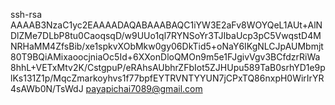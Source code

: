 ssh-rsa AAAAB3NzaC1yc2EAAAADAQABAAABAQC1iYW3E2aFv8WOYQeL1AUt+AlNDlZMe7DLbP8tu0CaoqsqD/w9UUo1ql7RYNSoYr3TJIbaUcp3pC5VwqstD4MNRHaMM4ZfsBib/xe1spkvXObMkw0gy06DkTid5+oNaY6IKgNLCJpAUMbmjt80T9BQiAMixaoocjniaOc5Id+6XXonDloQMOn9m5e1FJgivVgv3BCfdzrRiWa8hhL+VETxMtv2K/CstgpuP/eRAhsAUbhrZFbIot5ZJHUpu589TaB0srhYD1e9plKs131Z1p/MqcZmarkoyhvs1f77bpfEYTRVNTYYUN7jCPxTQ86nxpH0WirIrYR4sAWb0N/TsWdJ payapichai7089@gmail.com
